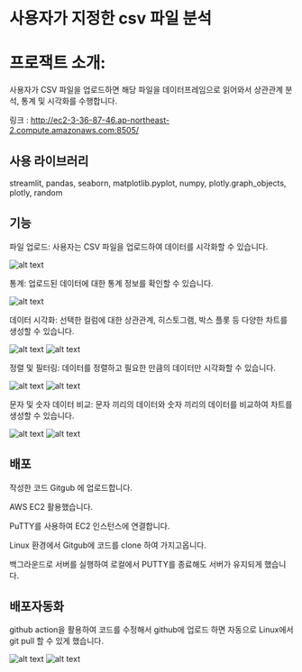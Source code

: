 # 사용자가 지정한 csv 파일 분석
# 프로잭트 소개:

사용자가 CSV 파일을 업로드하면 해당 파일을 데이터프레임으로 읽어와서 상관관계 분석, 통계 및 시각화를 수행합니다.

링크 : http://ec2-3-36-87-46.ap-northeast-2.compute.amazonaws.com:8505/

## 사용 라이브러리

streamlit, pandas, seaborn, matplotlib.pyplot, numpy, plotly.graph_objects, plotly, random

## 기능

파일 업로드: 사용자는 CSV 파일을 업로드하여 데이터를 시각화할 수 있습니다.

![alt text](readme_image/image.png)

통계: 업로드된 데이터에 대한 통계 정보를 확인할 수 있습니다.

![alt text](readme_image/image-1.png)

데이터 시각화: 선택한 컬럼에 대한 상관관계, 히스토그램, 박스 플롯 등 다양한 차트를 생성할 수 
있습니다.

![alt text](readme_image/image-2.png)  ![alt text](readme_image/image-3.png)

정렬 및 필터링: 데이터를 정렬하고 필요한 만큼의 데이터만 시각화할 수 있습니다.

![alt text](readme_image/image-4.png)   ![alt text](readme_image/image-5.png)

문자 및 숫자 데이터 비교: 문자 끼리의 데이터와 숫자 끼리의 데이터를 비교하여 차트를 생성할 수 있습니다.

![alt text](readme_image/image-6.png)   ![alt text](readme_image/image-7.png)

## 배포

작성한 코드 Gitgub 에 업로드합니다.

AWS EC2 활용했습니다.

PuTTY를 사용하여 EC2 인스턴스에 연결합니다.

Linux 환경에서 Gitgub에 코드를 clone 하여 가지고옵니다.

백그라운드로 서버를 실행하여 로컬에서 PUTTY를 종료해도 서버가 유지되게 했습니다.

## 배포자동화

github action을 활용하여 코드를 수정해서 github에 업로드 하면 자동으로 Linux에서 git pull 할 수 있게 했습니다.

![alt text](readme_image/image-14.png) ![alt text](readme_image/image-8.png)

